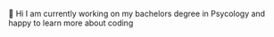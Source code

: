 👋 Hi 
I am currently working on my bachelors degree in Psycology and happy to learn more about coding
<!---
emelykoehn/emelykoehn is a ✨ special ✨ repository because its `README.md` (this file) appears on your GitHub profile.
You can click the Preview link to take a look at your changes.
--->
